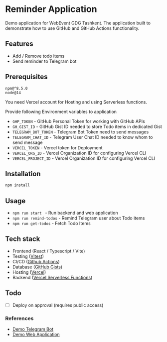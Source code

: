 # Reminder Application

Demo application for WebEvent GDG Tashkent. The application built to demonstrate how to use GitHub and GitHub Actions functionality. 

## Features
- Add / Remove todo items
- Send reminder to Telegram bot

## Prerequisites

```text
npm@^8.5.0
node@14
```

You need Vercel account for Hosting and using Serverless functions.

Provide following Environment variables to application
- `GHP_TOKEN` - GitHub Personal Token for working with GitHub APIs
- `GH_GIST_ID` - GitHub Gist ID needed to store Todo items in dedicated Gist
- `TELEGRAM_BOT_TOKEN` - Telegram Bot Token need to send messages
- `TELEGRAM_CHAT_ID` - Telegram User Chat ID needed to know whom to send message
- `VERCEL_TOKEN` - Vercel token for Deployment
- `VERCEL_ORG_ID` - Vercel Organization ID for configuring Vercel CLI
- `VERCEL_PROJECT_ID` - Vercel Organization ID for configuring Vercel CLI




## Installation

```bash
npm install
```

## Usage

- ```npm run start ``` - Run backend and web application
- ```npm run remind-todos``` - Remind Telegram user about Todo items
- ```npm run get-todos``` - Fetch Todo Items



## Tech stack
- Frontend (React / Typescript / Vite)
- Testing ([Vitest](https://vitest.dev/))
- CI/CD ([Github Actions](https://github.com/features/actions))
- Database ([GitHub Gists](https://gist.github.com/))
- Hosting ([Vercel](https://vercel.com/))
- Backend ([Vercel Serverless Functions](https://vercel.com/docs/concepts/functions/serverless-functions))

## Todo
- [ ] Deploy on approval (requires public access)

### References

- [Demo Telegram Bot](https://t.me/webevent_github_actions_demo_bot)
- [Demo Web Application](https://webevent-github-actions.vercel.app/)

